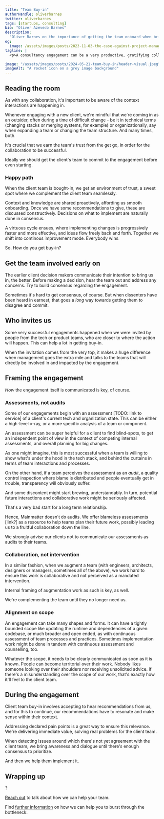 ```yaml
---
title: "Team Buy-in"
authorHandle: oliverbarnes
twitter: oliverbarnes
tags: [startups, consulting]
bio: "Oliver Azevedo Barnes"
description:
  "Oliver Barnes on the importance of getting the team onboard when bringing in a consultancy"
og:
  image: /assets/images/posts/2023-11-03-the-case-against-project-managers/og-image.jpeg
tagline: |
  <p>A consultancy engagement can be a very productive, gratifying collaborative process. That's _if_ the client team is onboard with having it come in to help</p>

image: "/assets/images/posts/2024-05-21-team-buy-in/header-visual.jpeg"
imageAlt: "A rocket icon on a grey image background"
---
```


## Reading the room

As with any collaboration, it's important to be aware of the context interactions are happening in.

Whenever engaging with a new client, we're mindful that we're coming in as an outsider, often during a time of difficult change - be it in technical terms (changing stacks or merging systems, for example) or organizationally, say when expanding a team or changing the team structure. And many times, both.

It's crucial that we earn the team's trust from the get go, in order for the collaboration to be successful.

Ideally we should get the client's team to commit to the engagement before even starting.

### Happy path

When the client team is bought-in, we get an environment of trust, a sweet spot where we complement the client team seamlessly. 

Context and knowledge are shared proactively, affording us smooth onboarding. Once we have some recommendations to give, these are discussed constructively. Decisions on what to implement are naturally done in consensus.

A virtuous cycle ensues, where implementing changes is progressively faster and more effective, and ideas flow freely back and forth. Together we shift into continous improvement mode. Everybody wins.

So. How do you get buy-in?

## Get the team involved early on

The earlier client decision makers communicate their intention to bring us in, the better. Before making a decision, hear the team out and address any concerns. Try to build consensus regarding the engagement. 

Sometimes it's hard to get consensus, of course. But when dissenters have been heard in earnest, that goes a _long_ way towards getting them to disagree and commit.

## Who invites us

Some very successful engagements happened when we were invited by people from the tech or product teams, who are closer to where the action will happen. This can help a lot in getting buy-in.

When the invitation comes from the very top, it makes a huge difference when management goes the extra mile and talks to the teams that will directly be involved in and impacted by the engagement.

## Framing the engagement

_How_ the engagement itself is communicated is key, of course.

### Assessments, not audits

Some of our engagements begin with an assessment [TODO: link to service] of a client's current tech and organization state. This can be either a high-level x-ray, or a more specific analysis of a team or component. 

An assessment can be super helpful for a client to find blind-spots, to get an independent point of view in the context of competing internal assessments, and overall planning for big changes.

As one might imagine, this is most successful when a team is willing to show what's under the hood in the tech stack, and behind the curtains in terms of team interactions and processes.

On the other hand, if a team perceives the assessment as an _audit_, a quality control inspection where blame is distributed and people eventually get in trouble, transparency will obviously suffer. 

And some discontent might start brewing, understandably. In turn, potential future interactions and collaborative work might be seriously affected. 

That's a very bad start for a long term relationship.

Hence, Mainmatter doesn't do audits. We offer blameless assessments [link?] as a resource to help teams plan their future work, possibly leading us to a fruitful collaboration down the line. 

We strongly advise our clients not to communicate our assessments as audits to their teams.

### Collaboration, not intervention

In a similar fashion, when we augment a team (with engineers, architects, designers or managers, sometimes all of the above), we work hard to ensure this work is collaborative and not perceived as a mandated intervention.

Internal framing of augmentation work as such is key, as well.

We're complementing the team until they no longer need us.

### Alignment on scope

An engagement can take many shapes and forms. It can have a tightly bounded scope like updating the runtime and dependencies of a given codebase, or much broader and open ended, as with continuous assessment of team processes and practices. Sometimes implementation work might be done in tandem with continuous assessment and counselling, too.

Whatever the scope, it needs to be clearly communicated as soon as it is known. People can become territorial over their work. Nobody likes someone looking over their shoulders nor receiving unsolicited advice. If there's a misunderstanding over the scope of our work, that's exactly how it'll feel to the client team.

## During the engagement

Client team buy-in involves accepting to hear recommendations from us, and for this to continue, our recommendations have to resonate and make sense within their context. 

Addressing declared pain points is a great way to ensure this relevance. We're delivering immediate value, solving real problems for the client team.

When detecting issues around which there's not yet agreement with the client team, we bring awareness and dialogue until there's enough consensus to prioritize. 

And then we help them implement it.

## Wrapping up

?

[Reach out](/contact/) to talk about how we can help your team.

Find [further information](/startups/) on how we can help you to burst through
the bottleneck.
